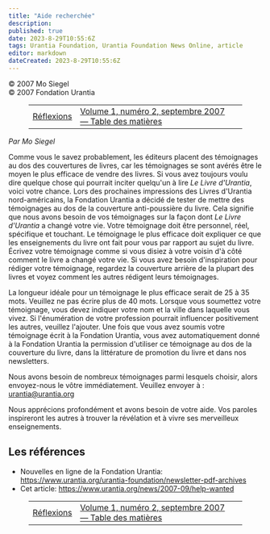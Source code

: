 ```yaml
---
title: "Aide recherchée"
description: 
published: true
date: 2023-8-29T10:55:6Z
tags: Urantia Foundation, Urantia Foundation News Online, article
editor: markdown
dateCreated: 2023-8-29T10:55:6Z
---
```


<p class="v-card v-sheet theme--light gray lighten-3 px-2">© 2007 Mo Siegel<br>© 2007 Fondation Urantia</p>
<figure class="table chapter-navigator">
  <table>
    <tbody>
      <tr>
        <td>
        <a href="/fr/article/Patricia_Mundelius/Reflections">
          <span class="mdi mdi-arrow-left-drop-circle"></span><span class="pl-2">Réflexions</span>
        </a>
        </td>
        <td>
        <a href="/fr/index/articles_uf_news_online#volume-1-numéro-2-septembre-2007">
          <span class="mdi mdi-book-open-variant"></span><span class="pl-2">Volume 1, numéro 2, septembre 2007 — Table des matières</span>
        </a>
        </td>
        <td>
        </td>
      </tr>
    </tbody>
  </table>
</figure>



_Par Mo Siegel_

Comme vous le savez probablement, les éditeurs placent des témoignages au dos des couvertures de livres, car les témoignages se sont avérés être le moyen le plus efficace de vendre des livres. Si vous avez toujours voulu dire quelque chose qui pourrait inciter quelqu'un à lire _Le Livre d'Urantia_, voici votre chance. Lors des prochaines impressions des Livres d'Urantia nord-américains, la Fondation Urantia a décidé de tester de mettre des témoignages au dos de la couverture anti-poussière du livre. Cela signifie que nous avons besoin de vos témoignages sur la façon dont _Le Livre d'Urantia_ a changé votre vie. Votre témoignage doit être personnel, réel, spécifique et touchant. Le témoignage le plus efficace doit expliquer ce que les enseignements du livre ont fait pour vous par rapport au sujet du livre. Écrivez votre témoignage comme si vous disiez à votre voisin d'à côté comment le livre a changé votre vie. Si vous avez besoin d'inspiration pour rédiger votre témoignage, regardez la couverture arrière de la plupart des livres et voyez comment les autres rédigent leurs témoignages.

La longueur idéale pour un témoignage le plus efficace serait de 25 à 35 mots. Veuillez ne pas écrire plus de 40 mots. Lorsque vous soumettez votre témoignage, vous devez indiquer votre nom et la ville dans laquelle vous vivez. Si l'énumération de votre profession pourrait influencer positivement les autres, veuillez l'ajouter. Une fois que vous avez soumis votre témoignage écrit à la Fondation Urantia, vous avez automatiquement donné à la Fondation Urantia la permission d'utiliser ce témoignage au dos de la couverture du livre, dans la littérature de promotion du livre et dans nos newsletters.

Nous avons besoin de nombreux témoignages parmi lesquels choisir, alors envoyez-nous le vôtre immédiatement. Veuillez envoyer à : urantia@urantia.org

Nous apprécions profondément et avons besoin de votre aide. Vos paroles inspireront les autres à trouver la révélation et à vivre ses merveilleux enseignements.




## Les références

- Nouvelles en ligne de la Fondation Urantia: https://www.urantia.org/urantia-foundation/newsletter-pdf-archives
- Cet article: https://www.urantia.org/news/2007-09/help-wanted




<figure class="table chapter-navigator">
  <table>
    <tbody>
      <tr>
        <td>
        <a href="/fr/article/Patricia_Mundelius/Reflections">
          <span class="mdi mdi-arrow-left-drop-circle"></span><span class="pl-2">Réflexions</span>
        </a>
        </td>
        <td>
        <a href="/fr/index/articles_uf_news_online#volume-1-numéro-2-septembre-2007">
          <span class="mdi mdi-book-open-variant"></span><span class="pl-2">Volume 1, numéro 2, septembre 2007 — Table des matières</span>
        </a>
        </td>
        <td>
        </td>
      </tr>
    </tbody>
  </table>
</figure>
